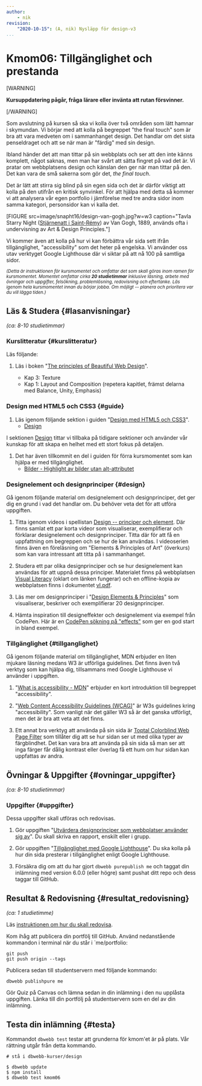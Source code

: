 ```yaml
---
author:
    - nik
revision:
    "2020-10-15": (A, nik) Nysläpp för design-v3
...
```

Kmom06: Tillgänglighet och prestanda
====================================

[WARNING]

**Kursuppdatering pågår, fråga lärare eller invänta att rutan försvinner.**

[/WARNING]

Som avslutning på kursen så ska vi kolla över två områden som lätt hamnar i skymundan. Vi börjar med att kolla på begreppet "the final touch" som är bra att vara medveten om i sammanhanget design. Det handlar om det sista penseldraget och att se när man är "färdig" med sin design.

<!--more-->

Ibland händer det att man tittar på sin webbplats och ser att den inte känns komplett, något saknas, men man har svårt att sätta fingret på vad det är. Vi pratar om webbplatsens design och känslan den ger när man tittar på den. Det kan vara de små sakerna som gör det, *the final touch*.

Det är lätt att stirra sig blind på sin egen sida och det är därför viktigt att kolla på den utifrån en kritisk synvinkel. För att hjälpa med detta så kommer vi att analysera vår egen portfolio i jämförelse med tre andra sidor inom samma kategori, personsidor kan vi kalla det.

[FIGURE src=image/snapht16/design-van-gogh.jpg?w=w3 caption="Tavla Starry Night ([Stjärnenatt i Saint-Rémy](https://sv.wikipedia.org/wiki/Stj%C3%A4rnenatt)) av Van Gogh, 1889, används ofta i undervisning av Art & Design Principles."]

Vi kommer även att kolla på hur vi kan förbättra vår sida sett ifrån tillgänglighet, "accessibility" som det heter på engelska. Vi använder oss utav verktyget Google Lighthouse där vi siktar på att nå 100 på samtliga sidor.

<small><i>(Detta är instruktionen för kursmomentet och omfattar det som skall göras inom ramen för kursmomentet. Momentet omfattar cirka **20 studietimmar** inklusive läsning, arbete med övningar och uppgifter, felsökning, problemlösning, redovisning och eftertanke. Läs igenom hela kursmomentet innan du börjar jobba. Om möjligt -- planera och prioritera var du vill lägga tiden.)</i></small>

Läs & Studera  {#lasanvisningar}
---------------------------------

*(ca: 8-10 studietimmar)*

### Kurslitteratur  {#kurslitteratur}

Läs följande:

1. Läs i boken "[The principles of Beautiful Web Design](kunskap/boken-the-principles-of-beautiful-web-design)".

    * Kap 3: Texture
    * Kap 1: Layout and Composition (repetera kapitlet, främst delarna med Balance, Unity, Emphasis)

### Design med HTML5 och CSS3  {#guide}

1. Läs igenom följande sektion i guiden "[Design med HTML5 och CSS3](guide/design-med-html5-och-css3)".
    * [Design](guide/design-med-html5-och-css3/design)

I sektionen [Design](guide/design-med-html5-och-css3/design) tittar vi tillbaka på tidigare sektioner och använder vår kunskap för att skapa en helhet med ett stort fokus på detaljen.

1. Det har även tillkommit en del i guiden för förra kursmomentet som kan hjälpa er med tillgänglighet.
    * [Bilder - Highlight av bilder utan alt-attributet](guide/design-med-html5-och-css3/highlight-av-bilder)

### Designelement och designprinciper {#design}

Gå igenom följande material om designelement och designprinciper, det ger dig en grund i vad det handlar om. Du behöver veta det för att utföra uppgiften.

1. Titta igenom videos i spellistan [Design -- principer och element](https://www.youtube.com/playlist?list=PLKtP9l5q3ce-oz7aoBkk-oEn4xzGbtqxU). Där finns samlat ett par korta videor som visualiserar, exemplifierar och förklarar designelement och designprinciper. Titta där för att få en uppfattning om begreppen och se hur de kan användas. I videoserien finns även en föreläsning om "Elements & Principles of Art" (överkurs) som kan vara intressant att titta på i sammanhanget.

1. Studera ett par olika designprinciper och se hur designelement kan användas för att uppnå dessa principer. Materialet finns på webbplatsen [Visual Literacy](http://www.educ.kent.edu/community/VLO/Design/principles/) (oklart om länken fungerar) och en offline-kopia av webbplatsen finns i dokumentet [vl.pdf](article/vl.pdf).

1. Läs mer om designprinciper i "[Design Elements & Principles](https://www.canva.com/learn/design-elements-principles/)" som visualiserar, beskriver och exemplifierar 20 designprinciper.

1. Hämta inspiration till designeffekter och designelement via exempel från CodePen. Här är en [CodePen sökning på "effects"](http://codepen.io/search/pens?q=effects) som ger en god start in bland exempel.

### Tillgänglighet {#tillganglighet}

Gå igenom följande material om tillgänglighet, MDN erbjuder en liten mjukare läsning medans W3 är utförliga guidelines. Det finns även två verktyg som kan hjälpa dig, tillsammans med Google Lighthouse vi använder i uppgiften.

1. "[What is accessibility - MDN](https://developer.mozilla.org/en-US/docs/Learn/Accessibility/What_is_accessibility)" erbjuder en kort introduktion till begreppet "accessibility".

1. "[Web Content Accessibility Guidelines (WCAG)](https://www.w3.org/WAI/standards-guidelines/wcag/)" är W3s guidelines kring "accessibility". Som vanligt när det gäller W3 så är det ganska utförligt, men det är bra att veta att det finns.

1. Ett annat bra verktyg att använda på sin sida är [Toptal Colorblind Web Page Filter](https://www.toptal.com/designers/colorfilter/) som tillåter dig att se hur sidan ser ut med olika typer av färgblindhet. Det kan vara bra att använda på sin sida så man ser att inga färger får dålig kontrast eller överlag få ett hum om hur sidan kan uppfattas av andra.

Övningar & Uppgifter  {#ovningar_uppgifter}
-------------------------------------------

*(ca: 8-10 studietimmar)*

### Uppgifter {#uppgifter}

Dessa uppgifter skall utföras och redovisas.

1. Gör uppgiften "[Utvärdera designprinciper som webbplatser använder sig av](uppgift/utvardera-webbplatsers-designprinciper-v2)". Du skall skriva en rapport, enskilt eller i grupp.

1. Gör uppgiften "[Tillgänglighet med Google Lighthouse](uppgift/tillganglighet-med-google-lighthouse)". Du ska kolla på hur din sida presterar i tillgänglighet enligt Google Lighthouse.

1. Försäkra dig om att du har gjort `dbwebb purepublish me` och taggat din inlämning med version 6.0.0 (eller högre) samt pushat ditt repo och dess taggar till GitHub.



Resultat & Redovisning  {#resultat_redovisning}
-----------------------------------------------

*(ca: 1 studietimme)*

Läs [instruktionen om hur du skall redovisa](./../redovisa).

Kom ihåg att publicera din portfölj till GitHub. Använd nedanstående kommandon i terminal när du står i `me/portfolio:

```shell
git push
git push origin --tags
```

Publicera sedan till studentservern med följande kommando:

```shell
dbwebb publishpure me
```

Gör Quiz på Canvas och lämna sedan in din inlämning i den nu upplåsta uppgiften. Länka till din portfölj på studentservern som en del av din inlämning.



Testa din inlämning {#testa}
-----------------------------------------------

Kommandot `dbwebb test` testar att grunderna för kmom'et är på plats. Vår rättning utgår från detta kommando.

```shell
# stå i dbwebb-kurser/design

$ dbwebb update
$ npm install
$ dbwebb test kmom06
```
